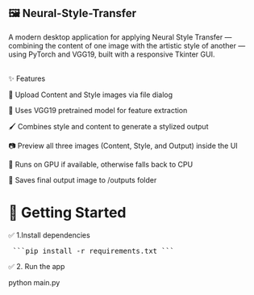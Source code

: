 ## 🖼️ Neural-Style-Transfer

A modern desktop application for applying Neural Style Transfer — combining the content of one image with the artistic style of another — using PyTorch and VGG19, built with a responsive Tkinter GUI.

<br>
✨ Features

📁 Upload Content and Style images via file dialog

🧠 Uses VGG19 pretrained model for feature extraction

🖌️ Combines style and content to generate a stylized output

📷 Preview all three images (Content, Style, and Output) inside the UI

🚀 Runs on GPU if available, otherwise falls back to CPU

🎨 Saves final output image to /outputs folder

# 🚀 Getting Started
 ✅ 1.Install dependencies

 <pre> ```pip install -r requirements.txt ``` </pre>

 ✅ 2. Run the app

 python main.py

 
